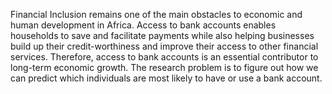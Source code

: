 
Financial Inclusion remains one of the main obstacles to economic and human development in Africa. Access to bank accounts enables households to save and facilitate payments while also helping businesses build up their credit-worthiness and improve their access to other financial services. Therefore, access to bank accounts is an essential contributor to long-term economic growth. The research problem is to figure out how we can predict which individuals are most likely to have or use a bank account.
